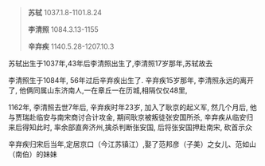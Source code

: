 > **苏轼** 1037.1.8-1101.8.24
>
> **李清照** 1084.3.13-1155
>
> **辛弃疾** 1140.5.28-1207.10.3

苏轼出生于1037年,43年后李清照出生了,李清照17岁那年,苏轼故去

李清照生于1084年, 56年过后辛弃疾出生了. 辛弃疾15岁那年, 李清照永远的离开了, 他俩同属山东济南人,一在章丘一在历城,相隔仅仅48里,

1162年, 李清照去世7年后, 辛弃疾时年23岁, 加入了耿京的起义军, 然几个月后, 他与贾瑞赴临安与南宋商讨合计攻金, 期间耿京被叛徒张安国所杀, 辛弃疾从临安归来后得知此时, 率余部直奔济州,擒杀判断张安国, 后将张安国押赴南宋, 砍首示众

辛弃疾归宋后当年,定居京口（今江苏镇江）,娶了范邦彦（子美）之女儿、范如山（南伯）的妹妹